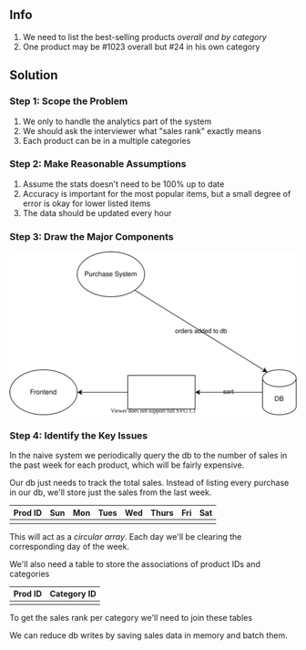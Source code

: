 ## Info

1. We need to list the best-selling products _overall and by category_
2. One product may be #1023 overall but #24 in his own category

## Solution

### Step 1: Scope the Problem

1. We only to handle the analytics part of the system
2. We should ask the interviewer what "sales rank" exactly means
3. Each product can be in a multiple categories

### Step 2: Make Reasonable Assumptions

1. Assume the stats doesn't need to be 100% up to date
2. Accuracy is important for the most popular items, but a small degree of error is okay for lower listed items
3. The data should be updated every hour

### Step 3: Draw the Major Components

![Diagram](./diagram.dio.svg)

### Step 4: Identify the Key Issues

In the naive system we periodically query the db to the number of sales in the past week for each product, which will be fairly expensive.

Our db just needs to track the total sales. Instead of listing every purchase in our db, we'll store just the sales from the last week.

| Prod ID | Sun | Mon | Tues | Wed | Thurs | Fri | Sat |
| ------- | --- | --- | ---- | --- | ----- | --- | --- |
|         |     |     |      |     |       |     |     |

This will act as a _circular array_. Each day we'll be clearing the corresponding day of the week.

We'll also need a table to store the associations of product IDs and categories

| Prod ID | Category ID |
| ------- | ----------- |
|         |             |

To get the sales rank per category we'll need to join these tables

We can reduce db writes by saving sales data in memory and batch them.
